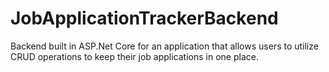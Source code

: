 # JobApplicationTrackerBackend
Backend built in ASP.Net Core for an application that allows users to utilize CRUD operations to keep their job applications in one place.
